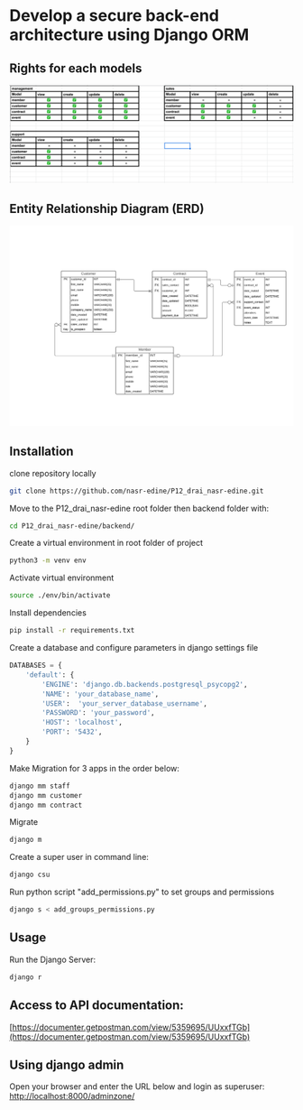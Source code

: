 # Develop a secure back-end architecture using Django ORM

## Rights for each models

![rights for each models](https://github.com/nasr-edine/P12_drai_nasr-edine/blob/develop/database_diagram/rights%20of%20each%20models.png?raw=true)

## Entity Relationship Diagram (ERD)

![Entity Relationship Diagram (ERD)](https://github.com/nasr-edine/P12_drai_nasr-edine/blob/develop/database_diagram/entity_relationship_diagram.jpg?raw=true)

## Installation

clone repository locally

```bash
git clone https://github.com/nasr-edine/P12_drai_nasr-edine.git
```

Move to the P12_drai_nasr-edine root folder then backend folder with:

```bash
cd P12_drai_nasr-edine/backend/
```

Create a virtual environment in root folder of project

```bash
python3 -m venv env
```

Activate virtual environment

```bash
source ./env/bin/activate
```

Install dependencies

```bash
pip install -r requirements.txt
```

Create a database and configure parameters in django settings file

```python
DATABASES = {
    'default': {
        'ENGINE': 'django.db.backends.postgresql_psycopg2',
        'NAME': 'your_database_name',
        'USER':  'your_server_database_username',
        'PASSWORD': 'your_password',
        'HOST': 'localhost',
        'PORT': '5432',
    }
}
```

Make Migration for 3 apps in the order below:

```bash
django mm staff
django mm customer
django mm contract
```

Migrate

```bash
django m
```

Create a super user in command line:

```bash
django csu
```

Run python script "add_permissions.py" to set groups and permissions

```bash
django s < add_groups_permissions.py
```

## Usage

Run the Django Server:

```bash
django r
```

## Access to API documentation:

[https://documenter.getpostman.com/view/5359695/UUxxfTGb](https://documenter.getpostman.com/view/5359695/UUxxfTGb)

## Using django admin

Open your browser and enter the URL below and login as superuser:
[http://localhost:8000/adminzone/](http://localhost:8000/adminzone/)
